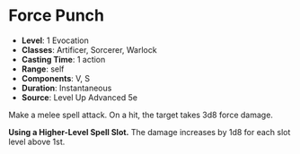 # Force Punch

- **Level**: 1 Evocation
- **Classes**: Artificer, Sorcerer, Warlock
- **Casting Time**: 1 action
- **Range**: self
- **Components**: V, S
- **Duration**: Instantaneous
- **Source**: Level Up Advanced 5e

Make a melee spell attack. On a hit, the target takes 3d8 force damage.

**Using a Higher-Level Spell Slot.** The damage increases by 1d8 for each slot level above 1st.
